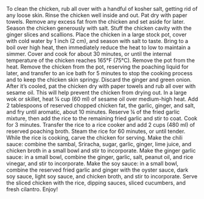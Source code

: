 To clean the chicken, rub all over with a handful of kosher salt, getting rid of any loose skin. Rinse the chicken well inside and out. Pat dry with paper towels.
Remove any excess fat from the chicken and set aside for later.
Season the chicken generously with salt. Stuff the chicken cavity with the ginger slices and scallions.
Place the chicken in a large stock pot, cover with cold water by 1 inch (2 cm), and season with salt to taste.
Bring to a boil over high heat, then immediately reduce the heat to low to maintain a simmer. Cover and cook for about 30 minutes, or until the internal temperature of the chicken reaches 165°F (75°C). Remove the pot from the heat.
Remove the chicken from the pot, reserving the poaching liquid for later, and transfer to an ice bath for 5 minutes to stop the cooking process and to keep the chicken skin springy. Discard the ginger and green onion.
After it’s cooled, pat the chicken dry with paper towels and rub all over with sesame oil. This will help prevent the chicken from drying out.
In a large wok or skillet, heat ¼ cup (60 ml) of sesame oil over medium-high heat. Add 2 tablespoons of reserved chopped chicken fat, the garlic, ginger, and salt, and fry until aromatic, about 10 minutes.
Reserve ¼ of the fried garlic mixture, then add the rice to the remaining fried garlic and stir to coat. Cook for 3 minutes.
Transfer the rice to a rice cooker and add 2 cups (480 ml) of reserved poaching broth. Steam the rice for 60 minutes, or until tender.
While the rice is cooking, carve the chicken for serving.
Make the chili sauce: combine the sambal, Sriracha, sugar, garlic, ginger, lime juice, and chicken broth in a small bowl and stir to incorporate.
Make the ginger garlic sauce: in a small bowl, combine the ginger, garlic, salt, peanut oil, and rice vinegar, and stir to incorporate.
Make the soy sauce: in a small bowl, combine the reserved fried garlic and ginger with the oyster sauce, dark soy sauce, light soy sauce, and chicken broth, and stir to incorporate.
Serve the sliced chicken with the rice, dipping sauces, sliced cucumbers, and fresh cilantro.
Enjoy!